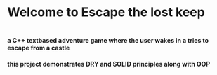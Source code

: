 <h1> Welcome to Escape the lost keep <h1>
  <h4> a C++ textbased adventure game where the user wakes in a tries to escape from a castle <h4>
    <h4> this project demonstrates DRY and SOLID principles along with OOP <h4>
      
